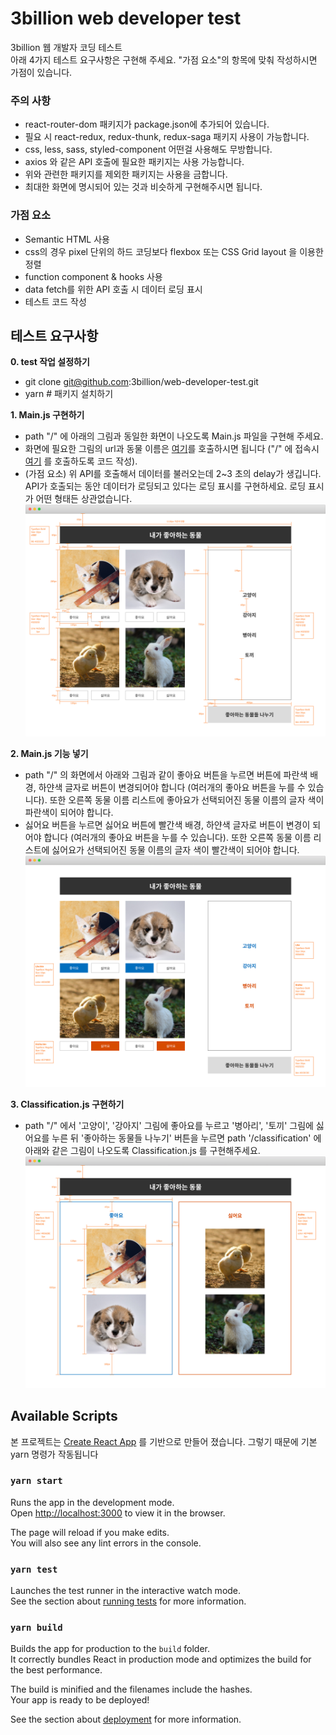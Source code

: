 # 3billion web developer test

3billion 웹 개발자 코딩 테스트 <br/>
아래 4가지 테스트 요구사항은 구현해 주세요. "가점 요소"의 항목에 맞춰 작성하시면 가점이 있습니다. 

### 주의 사항
- react-router-dom 패키지가 package.json에 추가되어 있습니다. 
- 필요 시 react-redux, redux-thunk, redux-saga 패키지 사용이 가능합니다.
- css, less, sass, styled-component 어떤걸 사용해도 무방합니다.
- axios 와 같은 API 호출에 필요한 패키지는 사용 가능합니다.
- 위와 관련한 패키지를 제외한 패키지는 사용을 금합니다.
- 최대한 화면에 명시되어 있는 것과 비슷하게 구현해주시면 됩니다.

### 가점 요소 
- Semantic HTML 사용
- css의 경우 pixel 단위의 하드 코딩보다 flexbox 또는 CSS Grid layout 을 이용한 정렬
- function component & hooks 사용
- data fetch를 위한 API 호출 시 데이터 로딩 표시
- 테스트 코드 작성

## 테스트 요구사항
<strong>0. test 작업 설정하기</strong>
  - git clone git@github.com:3billion/web-developer-test.git
  - yarn  # 패키지 설치하기
  
<strong>1. Main.js 구현하기</strong>
  - path "/" 에 아래의 그림과 동일한 화면이 나오도록 Main.js 파일을 구현해 주세요.
  - 화면에 필요한 그림의 url과 동물 이름은 [여기](https://script.google.com/macros/s/AKfycbyPyy60E8nj7nj9888cDkftRi65sbetnduLF-rnP0un3zZak6U/exec?delay=2)를 호출하시면 됩니다 ("/" 에 접속시 [여기](https://script.google.com/macros/s/AKfycbyPyy60E8nj7nj9888cDkftRi65sbetnduLF-rnP0un3zZak6U/exec?delay=2) 를 호출하도록 코드 작성). 
  - (가점 요소) 위 API를 호출해서 데이터를 불러오는데 2~3 초의 delay가 생깁니다. API가 호출되는 동안 데이터가 로딩되고 있다는 로딩 표시를 구현하세요. 로딩 표시가 어떤 형태든 상관없습니다.
  ![](./main.png)
  
<strong>2. Main.js 기능 넣기</strong>
  - path "/" 의 화면에서 아래와 그림과 같이 좋아요 버튼을 누르면 버튼에 파란색 배경, 하얀색 글자로 버튼이 변경되어야 합니다 (여러개의 좋아요 버튼을 누를 수 있습니다). 또한 오른쪽 동물 이름 리스트에 좋아요가 선택되어진 동물 이름의 글자 색이 파란색이 되어야 합니다.
  - 싫어요 버튼을 누르면 싫어요 버튼에 빨간색 배경, 하얀색 글자로 버튼이 변경이 되어야 합니다 (여러개의 좋아요 버튼을 누를 수 있습니다). 또한 오른쪽 동물 이름 리스트에 싫어요가 선택되어진 동물 이름의 글자 색이 빨간색이 되어야 합니다.
  ![](./main-func.png)

<strong>3. Classification.js 구현하기</strong>
  - path "/" 에서 '고양이', '강아지' 그림에 좋아요를 누르고 '병아리', '토끼' 그림에 싫어요를 누른 뒤 '좋아하는 동물들 나누기' 버튼을 누르면 path '/classification' 에 아래와 같은 그림이 나오도록 Classification.js 를 구현해주세요.
  ![](./classification.png)




## Available Scripts

본 프로젝트는 [Create React App](https://github.com/facebook/create-react-app) 를 기반으로 만들어 졌습니다. 그렇기 때문에 기본 yarn 명령가 작동됩니다

### `yarn start`

Runs the app in the development mode.\
Open [http://localhost:3000](http://localhost:3000) to view it in the browser.

The page will reload if you make edits.\
You will also see any lint errors in the console.

### `yarn test`

Launches the test runner in the interactive watch mode.\
See the section about [running tests](https://facebook.github.io/create-react-app/docs/running-tests) for more information.

### `yarn build`

Builds the app for production to the `build` folder.\
It correctly bundles React in production mode and optimizes the build for the best performance.

The build is minified and the filenames include the hashes.\
Your app is ready to be deployed!

See the section about [deployment](https://facebook.github.io/create-react-app/docs/deployment) for more information.
